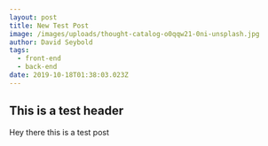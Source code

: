 ```yaml
---
layout: post
title: New Test Post
image: /images/uploads/thought-catalog-o0qqw21-0ni-unsplash.jpg
author: David Seybold
tags:
  - front-end
  - back-end
date: 2019-10-18T01:38:03.023Z
---
```

## This is a test header
Hey there this is a test post
